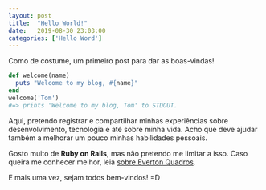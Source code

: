 ```yaml
---
layout: post
title:  "Hello World!"
date:   2019-08-30 23:03:00
categories: ['Hello Word']
---
```


Como de costume, um primeiro post para dar as boas-vindas!

```ruby
def welcome(name)
  puts "Welcome to my blog, #{name}"
end
welcome('Tom')
#=> prints 'Welcome to my blog, Tom' to STDOUT.
```

Aqui, pretendo registrar e compartilhar minhas experiências sobre desenvolvimento, tecnologia e até sobre minha vida. Acho que deve ajudar também a melhorar um pouco minhas habilidades pessoais.

Gosto muito de **Ruby on Rails**, mas não pretendo me limitar a isso. Caso queira me conhecer melhor, leia [sobre Everton Quadros][about].

E mais uma vez, sejam todos bem-vindos! =D

[about]: https://eqdrs.github.io/about